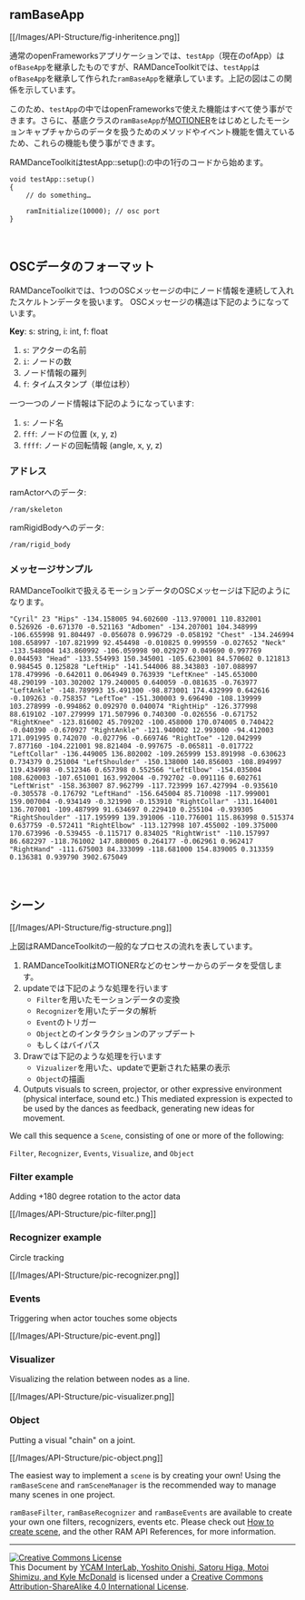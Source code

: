 ## ramBaseApp

[[/Images/API-Structure/fig-inheritence.png]]

通常のopenFrameworksアプリケーションでは、`testApp`（現在のofApp）は`ofBaseApp`を継承したものですが、RAMDanceToolkitでは、`testApp`は`ofBaseApp`を継承して作られた`ramBaseApp`を継承しています。上記の図はこの関係を示しています。

このため、`testApp`の中ではopenFrameworksで使えた機能はすべて使う事ができます。さらに、基底クラスの`ramBaseApp`が[MOTIONER](https://github.com/YCAMInterlab/Motioner)をはじめとしたモーションキャプチャからのデータを扱うためのメソッドやイベント機能を備えているため、これらの機能も使う事ができます。

RAMDanceToolkitはtestApp::setup():の中の1行のコードから始めます。

	void testApp::setup()
	{
		// do something…
		
		ramInitialize(10000); // osc port
	}


<br>


## OSCデータのフォーマット
	

RAMDanceToolkitでは、1つのOSCメッセージの中にノード情報を連続して入れたスケルトンデータを扱います。
OSCメッセージの構造は下記のようになっています。

**Key**: s: string,  i: int,  f: float

1. `s`: アクターの名前
2. `i`: ノードの数
3. ノード情報の羅列
4. `f`: タイムスタンプ（単位は秒）

一つ一つのノード情報は下記のようになっています:

1. `s`: ノード名
2. `fff`: ノードの位置 (x, y, z)
3. `ffff`: ノードの回転情報 (angle, x, y, z)

### アドレス

ramActorへのデータ:

    /ram/skeleton  

ramRigidBodyへのデータ:

	/ram/rigid_body

### メッセージサンプル

RAMDanceToolkitで扱えるモーションデータのOSCメッセージは下記のようになります。

	"Cyril" 23 "Hips" -134.158005 94.602600 -113.970001 110.832001 0.526926 -0.671370 -0.521163 "Adbomen" -134.207001 104.348999 -106.655998 91.804497 -0.056078 0.996729 -0.058192 "Chest" -134.246994 108.658997 -107.821999 92.454498 -0.010825 0.999559 -0.027652 "Neck" -133.548004 143.860992 -106.059998 90.029297 0.049690 0.997769 0.044593 "Head" -133.554993 150.345001 -105.623001 84.570602 0.121813 0.984545 0.125828 "LeftHip" -141.544006 88.343803 -107.088997 178.479996 -0.642011 0.064949 0.763939 "LeftKnee" -145.653000 48.290199 -103.302002 179.240005 0.640059 -0.081635 -0.763977 "LeftAnkle" -148.789993 15.491300 -98.873001 174.432999 0.642616 -0.109263 -0.758357 "LeftToe" -151.300003 9.696490 -108.139999 103.278999 -0.994862 0.092970 0.040074 "RightHip" -126.377998 88.619102 -107.279999 171.507996 0.740300 -0.026556 -0.671752 "RightKnee" -123.816002 45.709202 -100.458000 170.074005 0.740422 -0.040390 -0.670927 "RightAnkle" -121.940002 12.993000 -94.412003 171.091995 0.742070 -0.027796 -0.669746 "RightToe" -120.042999 7.877160 -104.221001 98.821404 -0.997675 -0.065811 -0.017722 "LeftCollar" -136.449005 136.802002 -109.265999 153.891998 -0.630623 0.734379 0.251004 "LeftShoulder" -150.138000 140.856003 -108.894997 119.434998 -0.512346 0.657398 0.552566 "LeftElbow" -154.035004 108.620003 -107.651001 163.992004 -0.792702 -0.091116 0.602761 "LeftWrist" -158.363007 87.962799 -117.723999 167.427994 -0.935610 -0.305578 -0.176792 "LeftHand" -156.645004 85.710098 -117.999001 159.007004 -0.934149 -0.321990 -0.153910 "RightCollar" -131.164001 136.707001 -109.487999 91.634697 0.229410 0.255104 -0.939305 "RightShoulder" -117.195999 139.391006 -110.776001 115.863998 0.515374 0.637759 -0.572411 "RightElbow" -113.127998 107.455002 -109.375000 170.673996 -0.539455 -0.115717 0.834025 "RightWrist" -110.157997 86.682297 -118.761002 147.880005 0.264177 -0.062961 0.962417 "RightHand" -111.675003 84.333099 -118.681000 154.839005 0.313359 0.136381 0.939790 3902.675049

<br>


## シーン
 
 
[[/Images/API-Structure/fig-structure.png]]

上図はRAMDanceToolkitの一般的なプロセスの流れを表しています。

1. RAMDanceToolkitはMOTIONERなどのセンサーからのデータを受信します。
2. updateでは下記のような処理を行います
	- `Filter`を用いたモーションデータの変換
	- `Recognizer`を用いたデータの解析
	- `Event`のトリガー
	- `Object`とのインタラクションのアップデート
	- もしくはバイパス
3. Drawでは下記のような処理を行います
 	- `Vizualizer`を用いた、updateで更新された結果の表示
 	- `Object`の描画
4. Outputs visuals to screen, projector, or other expressive environment (physical interface, sound etc.) This mediated expression is expected to be used by the dances as feedback, generating new ideas for movement.

We call this sequence a `Scene`, consisting of one or more of the following:
 
`Filter`, `Recognizer`, `Events`, `Visualize`, and `Object`   


### Filter example

Adding +180 degree rotation to the actor data

[[/Images/API-Structure/pic-filter.png]]


### Recognizer example

Circle tracking

[[/Images/API-Structure/pic-recognizer.png]]


### Events

Triggering when actor touches some objects

[[/Images/API-Structure/pic-event.png]]


### Visualizer

Visualizing the relation between nodes as a line. 

[[/Images/API-Structure/pic-visualizer.png]]


### Object

Putting a visual "chain" on a joint.

[[/Images/API-Structure/pic-object.png]]


The easiest way to implement a `scene` is by creating your own! Using the `ramBaseScene` and `ramSceneManager` is the recommended way to manage many scenes in one project.

`ramBaseFilter`, `ramBaseRecognizer` and `ramBaseEvents` are available to create your own one filters, recognizers, events etc. Please check out [How to create scene](How-to-create-Scene), and the other RAM API References, for more information.

<hr>
<a rel="license" href="http://creativecommons.org/licenses/by-sa/4.0/"><img alt="Creative Commons License" style="border-width:0" src="http://i.creativecommons.org/l/by-sa/4.0/80x15.png" /></a><br /><span xmlns:dct="http://purl.org/dc/terms/" property="dct:title">This Document</span> by <a xmlns:cc="http://creativecommons.org/ns#" href="http://interlab.ycam.jp/projects/ram" property="cc:attributionName" rel="cc:attributionURL">YCAM InterLab, Yoshito Onishi, Satoru Higa, Motoi Shimizu, and Kyle McDonald</a> is licensed under a <a rel="license" href="http://creativecommons.org/licenses/by-sa/4.0/">Creative Commons Attribution-ShareAlike 4.0 International License</a>.
